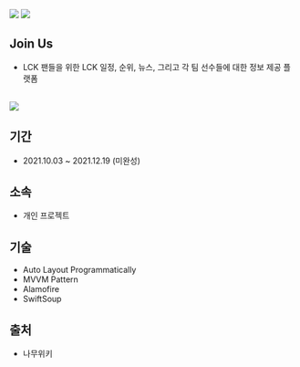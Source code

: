 <img src=https://img.shields.io/badge/platform-iOS-blue>  <img src = https://img.shields.io/badge/Swift-5.5-orange.svg>

## Join Us
- LCK 팬들을 위한 LCK 일정, 순위, 뉴스, 그리고 각 팀 선수들에 대한 정보 제공 플랫폼

<br>

<img src=https://user-images.githubusercontent.com/68800789/146727581-becfc15c-8035-47a6-904a-57086e294408.gif>

## 기간
- 2021.10.03 ~ 2021.12.19 (미완성)

## 소속
- 개인 프로젝트

## 기술
- Auto Layout Programmatically
- MVVM Pattern
- Alamofire
- SwiftSoup

## 출처
- 나무위키
